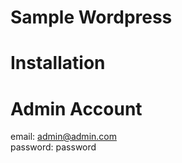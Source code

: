 # Sample Wordpress

# Installation


# Admin Account
email: admin@admin.com <br />
password: password
